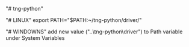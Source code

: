 "# tng-python" 

"# LINUX"
export PATH="$PATH:~/tng-python/driver/"

"# WINDOWNS"
add new value ("..\tng-python\driver\") to Path variable under System Variables